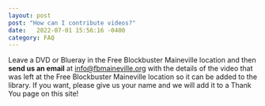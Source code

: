 ```yaml
---
layout: post
post: "How can I contribute videos?"
date:   2022-07-01 15:56:16 -0400
category: FAQ
---
```

Leave a DVD or Blueray in the Free Blockbuster Maineville location and then **send us an email** at [info@fbmaineville.org][fbm_email] with the details of the video that was left at the Free Blockbuster Maineville location so it can be added to the library.  If you want, please give us your name and we will add it to a Thank You page on this site!

[fbm_email]: info@fbmaineville.org